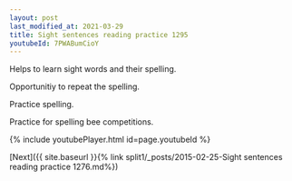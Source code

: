 ```yaml
---
layout: post
last_modified_at: 2021-03-29
title: Sight sentences reading practice 1295
youtubeId: 7PWABumCioY
---
```

 
 
Helps to learn sight words and their spelling.

Opportunitiy to repeat the spelling. 

Practice spelling. 
 
Practice for spelling bee competitions. 
 
{% include youtubePlayer.html id=page.youtubeId %}
 
 

[Next]({{ site.baseurl }}{% link  split1/_posts/2015-02-25-Sight sentences reading practice 1276.md%})
 
